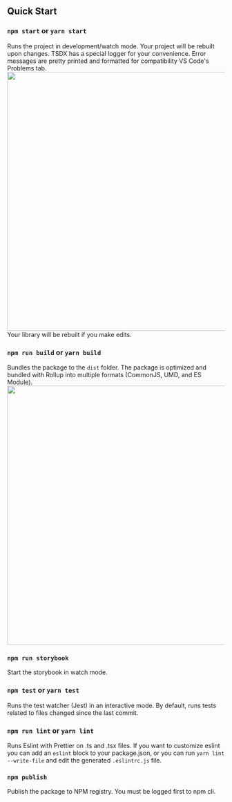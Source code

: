 ## Quick Start
### `npm start` or `yarn start`
Runs the project in development/watch mode. Your project will be rebuilt upon changes. TSDX has a special logger for your convenience. Error messages are pretty printed and formatted for compatibility VS Code's Problems tab.
<img src="https://user-images.githubusercontent.com/4060187/52168303-574d3a00-26f6-11e9-9f3b-71dbec9ebfcb.gif" width="600" />
Your library will be rebuilt if you make edits.
### `npm run build` or `yarn build`
Bundles the package to the `dist` folder.
The package is optimized and bundled with Rollup into multiple formats (CommonJS, UMD, and ES Module).
<img src="https://user-images.githubusercontent.com/4060187/52168322-a98e5b00-26f6-11e9-8cf6-222d716b75ef.gif" width="600" />
### `npm run storybook`
Start the storybook in watch mode.

### `npm test` or `yarn test`
Runs the test watcher (Jest) in an interactive mode.
By default, runs tests related to files changed since the last commit.
### `npm run lint` or `yarn lint`
Runs Eslint with Prettier on .ts and .tsx files.
If you want to customize eslint you can add an `eslint` block to your package.json, or you can run `yarn lint --write-file` and edit the generated `.eslintrc.js` file.
### `npm publish`
Publish the package to NPM registry. You must be logged first to npm cli.